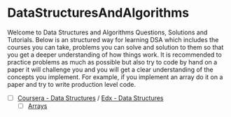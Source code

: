 # DataStructuresAndAlgorithms
Welcome to Data Structures and Algorithms Questions, Solutions and Tutorials.
Below is an structured way for learning DSA which includes the courses you can take, problems you can solve and solution to them so that you get a deeper understanding of how things work.
It is recommended to practice problems as much as possible but also try to code by hand on a paper it will challenge you and you will get a clear understanding of the concepts you implement. For example, if you implement an array do it on a paper and try to write production level code.


- [ ] [Coursera - Data Structures](https://www.coursera.org/learn/data-structures?specialization=data-structures-algorithms) / [Edx - Data Structures](https://learning.edx.org/course/course-v1:GTx+CS1332xI+1T2022)
  - [ ] [Arrays](https://www.geeksforgeeks.org/introduction-to-arrays/?ref=lbp)
